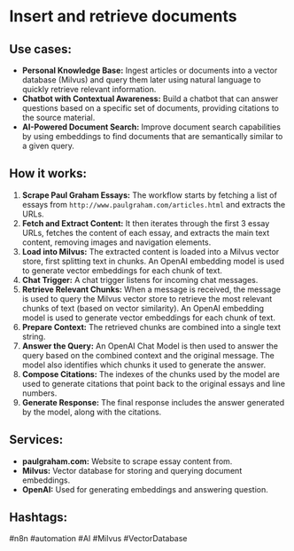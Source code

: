 # Insert and retrieve documents

## Use cases:

*   **Personal Knowledge Base:** Ingest articles or documents into a vector database (Milvus) and query them later using natural language to quickly retrieve relevant information.
*   **Chatbot with Contextual Awareness:** Build a chatbot that can answer questions based on a specific set of documents, providing citations to the source material.
*   **AI-Powered Document Search:** Improve document search capabilities by using embeddings to find documents that are semantically similar to a given query.

## How it works:

1.  **Scrape Paul Graham Essays:** The workflow starts by fetching a list of essays from `http://www.paulgraham.com/articles.html` and extracts the URLs.
2.  **Fetch and Extract Content:** It then iterates through the first 3 essay URLs, fetches the content of each essay, and extracts the main text content, removing images and navigation elements.
3.  **Load into Milvus:**  The extracted content is loaded into a Milvus vector store, first splitting text in chunks.  An OpenAI embedding model is used to generate vector embeddings for each chunk of text.
4.  **Chat Trigger:** A chat trigger listens for incoming chat messages.
5.  **Retrieve Relevant Chunks:** When a message is received, the message is used to query the Milvus vector store to retrieve the most relevant chunks of text (based on vector similarity).  An OpenAI embedding model is used to generate vector embeddings for each chunk of text.
6.  **Prepare Context:** The retrieved chunks are combined into a single text string.
7.  **Answer the Query:** An OpenAI Chat Model is then used to answer the query based on the combined context and the original message.  The model also identifies which chunks it used to generate the answer.
8.  **Compose Citations:** The indexes of the chunks used by the model are used to generate citations that point back to the original essays and line numbers.
9.  **Generate Response:** The final response includes the answer generated by the model, along with the citations.

## Services:

*   **paulgraham.com:** Website to scrape essay content from.
*   **Milvus:** Vector database for storing and querying document embeddings.
*   **OpenAI:** Used for generating embeddings and answering question.

## Hashtags:

#n8n #automation #AI #Milvus #VectorDatabase
